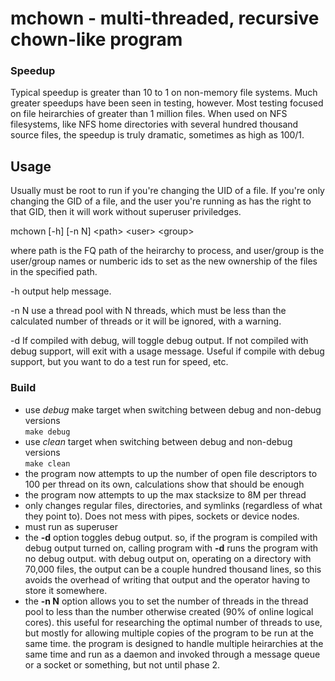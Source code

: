 
<!-- Copyright 2020-2022 Andrew Sharp andy@tigerand.com, All Rights Reserved -->

# mchown - multi-threaded, recursive chown-like program

### Speedup
Typical speedup is greater than 10 to 1 on non-memory file systems.  Much greater speedups have been seen in testing, however.  Most testing focused on file heirarchies of greater than 1 million files.  When used on NFS filesystems, like NFS home directories with several hundred thousand source files, the speedup is truly dramatic, sometimes as high as 100/1.

## Usage
Usually must be root to run if you're changing the UID of a file.  If you're only changing the GID of a file, and the user you're running as has the right to that GID, then it will work without superuser priviledges.

mchown [-h] [-n N] \<path\> \<user\> \<group\>

where path is the FQ path of the heirarchy to process, and user/group is the user/group names or numberic ids to set as the new ownership of the files in the specified path.

-h	output help message.

-n N	use a thread pool with N threads, which must be less than the calculated number of threads or it will be ignored, with a warning.

-d	If compiled with debug, will toggle debug output.  If not compiled with debug support, will exit with a usage message.  Useful if compile with debug support, but you want to do a test run for speed, etc.


### Build
* use *debug* make target when switching between debug and non-debug versions<br>
 ```make debug```
* use *clean* target when switching between debug and non-debug versions<br>
 ```make clean```
* the program now attempts to up the number of open file descriptors to 100 per thread on its own, calculations show that should be enough
* the program now attempts to up the max stacksize to 8M per thread
* only changes regular files, directories, and symlinks (regardless of what they point to).  Does not mess with pipes, sockets or device nodes.
* must run as superuser
* the **-d** option toggles debug output.  so, if the program is compiled with debug output turned on, calling program with <b>-d</b> runs the program with no debug output.  with debug output on, operating on a directory with 70,000 files, the output can be a couple hundred thousand lines, so this avoids the overhead of writing that output and the operator having to store it somewhere.
* the **-n N** option allows you to set the number of threads in the thread pool to less than the number otherwise created (90% of online logical cores).  this useful for researching the optimal number of threads to use, but mostly for allowing multiple copies of the program to be run at the same time.  the program is designed to handle multiple heirarchies at the same time and run as a daemon and invoked through a message queue or a socket or something, but not until phase 2.
